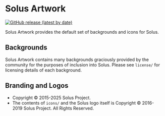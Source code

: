 # Solus Artwork

[![GitHub release (latest by date)](https://img.shields.io/github/v/release/getsolus/artwork)](https://github.com/getsolus/artwork/releases)

Solus Artwork provides the default set of backgrounds and icons for Solus.

## Backgrounds

Solus Artwork contains many backgrounds graciously provided by the community for the purposes of inclusion into Solus. Please see `license/` for licensing details of each background.

## Branding and Logos

- Copyright © 2015-2025 Solus Project.
- The contents of `icons/` and the Solus logo itself is Copyright © 2016-2019 Solus Project. All Rights Reserved.
